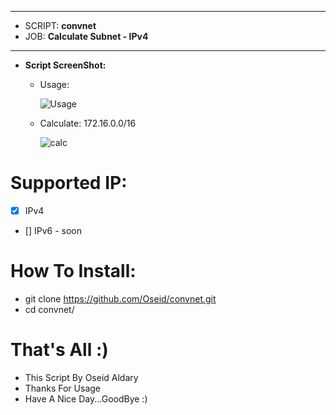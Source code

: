 ***
  - SCRIPT: **convnet**
  -    JOB: **Calculate Subnet - IPv4**
***

- **Script ScreenShot:**

    * Usage:
    
       ![Usage](https://user-images.githubusercontent.com/29546157/50589533-b9b0e180-0e8f-11e9-97f3-7cdbc47d2e7d.PNG)
       
    * Calculate: 172.16.0.0/16
    
       ![calc](https://user-images.githubusercontent.com/29546157/50589574-e4029f00-0e8f-11e9-9b83-6204eff6dad9.PNG)

# Supported IP:
- [x] IPv4

- [] IPv6 - soon

# How To Install:
  - git clone https://github.com/Oseid/convnet.git
  - cd convnet/

# That's All :)
   * This Script By Oseid Aldary
   * Thanks For Usage
   * Have A Nice Day...GoodBye :)


